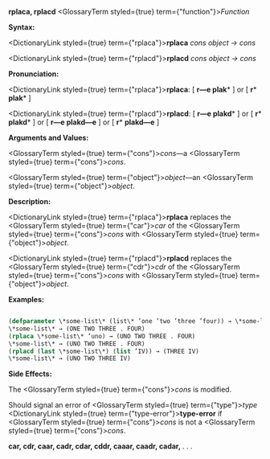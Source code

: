 **rplaca, rplacd** <GlossaryTerm styled={true} term={"function"}><i>Function</i></GlossaryTerm> 



**Syntax:** 



<DictionaryLink styled={true} term={"rplaca"}><b>rplaca</b></DictionaryLink> *cons object → cons* 



<DictionaryLink styled={true} term={"rplacd"}><b>rplacd</b></DictionaryLink> *cons object → cons* 



**Pronunciation:** 



<DictionaryLink styled={true} term={"rplaca"}><b>rplaca</b></DictionaryLink>: [ **r—e plak***  ] or [ **r***  **plak***  ] 



<DictionaryLink styled={true} term={"rplacd"}><b>rplacd</b></DictionaryLink>: [ **r—e plakd***  ] or [ **r***  **plakd***  ] or [ **r—e plakd—e** ] or [ **r***  **plakd—e** ] 



**Arguments and Values:** 



<GlossaryTerm styled={true} term={"cons"}><i>cons</i></GlossaryTerm>—a <GlossaryTerm styled={true} term={"cons"}><i>cons</i></GlossaryTerm>. 



<GlossaryTerm styled={true} term={"object"}><i>object</i></GlossaryTerm>—an <GlossaryTerm styled={true} term={"object"}><i>object</i></GlossaryTerm>. 



**Description:** 



<DictionaryLink styled={true} term={"rplaca"}><b>rplaca</b></DictionaryLink> replaces the <GlossaryTerm styled={true} term={"car"}><i>car</i></GlossaryTerm> of the <GlossaryTerm styled={true} term={"cons"}><i>cons</i></GlossaryTerm> with <GlossaryTerm styled={true} term={"object"}><i>object</i></GlossaryTerm>. 



<DictionaryLink styled={true} term={"rplacd"}><b>rplacd</b></DictionaryLink> replaces the <GlossaryTerm styled={true} term={"cdr"}><i>cdr</i></GlossaryTerm> of the <GlossaryTerm styled={true} term={"cons"}><i>cons</i></GlossaryTerm> with <GlossaryTerm styled={true} term={"object"}><i>object</i></GlossaryTerm>. 



**Examples:**
```lisp

(defparameter \*some-list\* (list\* ’one ’two ’three ’four)) → \*some-list\* 
\*some-list\* → (ONE TWO THREE . FOUR) 
(rplaca \*some-list\* ’uno) → (UNO TWO THREE . FOUR) 
\*some-list\* → (UNO TWO THREE . FOUR) 
(rplacd (last \*some-list\*) (list ’IV)) → (THREE IV) 
\*some-list\* → (UNO TWO THREE IV) 

```
**Side Effects:** 



The <GlossaryTerm styled={true} term={"cons"}><i>cons</i></GlossaryTerm> is modified. 



Should signal an error of <GlossaryTerm styled={true} term={"type"}><i>type</i></GlossaryTerm> <DictionaryLink styled={true} term={"type-error"}><b>type-error</b></DictionaryLink> if <GlossaryTerm styled={true} term={"cons"}><i>cons</i></GlossaryTerm> is not a <GlossaryTerm styled={true} term={"cons"}><i>cons</i></GlossaryTerm>. 







 



 



**car, cdr, caar, cadr, cdar, cddr, caaar, caadr, cadar,** *. . .* 




